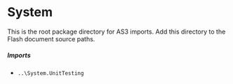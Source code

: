 # System
This is the root package directory for AS3 imports. Add this directory to the Flash document source paths.

##### Imports
* `..\System.UnitTesting`
